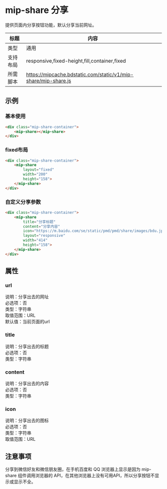 # mip-share 分享

提供页面内分享按钮功能，默认分享当前网址。

标题|内容
----|----
类型|通用
支持布局|responsive,fixed-height,fill,container,fixed
所需脚本|https://mipcache.bdstatic.com/static/v1/mip-share/mip-share.js


## 示例

### 基本使用

```html
<div class="mip-share-container">
    <mip-share></mip-share>
</div>
```

### fixed布局

```html
<div class="mip-share-container">
    <mip-share 
        layout="fixed"
        width="200"
        height="158">
    </mip-share>
</div>
```

### 自定义分享参数

```html
<div class="mip-share-container">
    <mip-share 
        title="分享标题" 
        content="分享内容" 
        icon="https://m.baidu.com/se/static/pmd/pmd/share/images/bdu.jpg" 
        layout="responsive"
        width="414"
        height="158">
    </mip-share>
</div>
```

## 属性

### url

说明：分享出去的网址  
必选项：否  
类型：字符串  
取值范围：URL    
默认值：当前页面的url

### title

说明：分享出去的标题  
必选项：否  
类型：字符串

### content

说明：分享出去的内容  
必选项：否  
类型：字符串

### icon

说明：分享出去的图标  
必选项：否  
类型：字符串  
取值范围：URL

## 注意事项
    
分享到微信好友和微信朋友圈，在手机百度和 QQ 浏览器上显示是因为 mip-share 组件调用浏览器的 API，在其他浏览器上没有可用API，所以分享按钮不显示或显示不全。
